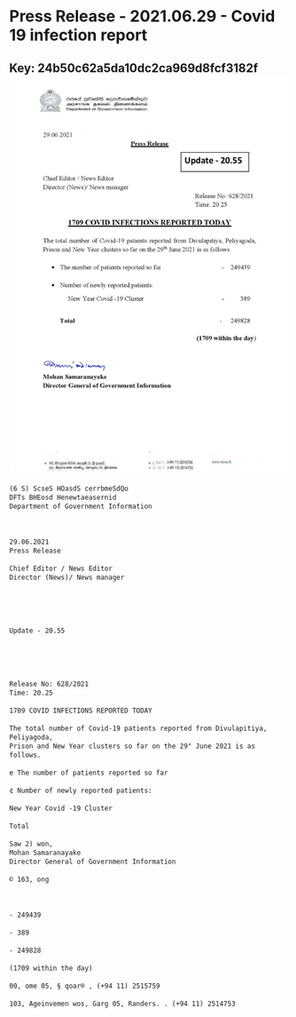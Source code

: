 # Press Release - 2021.06.29 - Covid 19 infection report 
Key: 24b50c62a5da10dc2ca969d8fcf3182f 
![img](img/24b50c62a5da10dc2ca969d8fcf3182f.jpg)
---
```
(6 S) ScseS HOasdS cerrbmeSdQo
DFTs BHEosd Henewtaeasernid
Department of Government Information

 

29.06.2021
Press Release

Chief Editor / News Editor
Director (News)/ News manager

 

 

Update - 20.55

 

 

Release No: 628/2021
Time: 20.25

1709 COVID INFECTIONS REPORTED TODAY

The total number of Covid-19 patients reported from Divulapitiya, Peliyagoda,
Prison and New Year clusters so far on the 29" June 2021 is as follows.

e The number of patients reported so far

¢ Number of newly reported patients:

New Year Covid -19 Cluster

Total

Saw 2) won,
Mohan Samaranayake
Director General of Government Information

© 163, ong

 

- 249439

- 389

- 249828

(1709 within the day)

00, ome 05, § qoar® , (+94 11) 2515759

103, Ageinvemen wos, Garg 05, Randers. . (+94 11) 2514753

```
